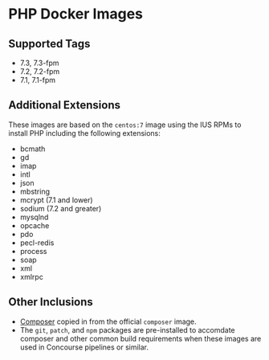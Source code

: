 # PHP Docker Images

## Supported Tags

* 7.3, 7.3-fpm
* 7.2, 7.2-fpm
* 7.1, 7.1-fpm

## Additional Extensions

These images are based on the `centos:7` image using the IUS RPMs to install PHP including the following extensions:

* bcmath
* gd
* imap
* intl
* json
* mbstring
* mcrypt (7.1 and lower)
* sodium (7.2 and greater)
* mysqlnd
* opcache
* pdo
* pecl-redis
* process
* soap
* xml
* xmlrpc

## Other Inclusions

* [Composer](https://hub.docker.com/_/composer) copied in from the official `composer` image.
* The `git`, `patch`, and `npm` packages are pre-installed to accomdate composer and other common build requirements when these images are used in Concourse pipelines or similar.
